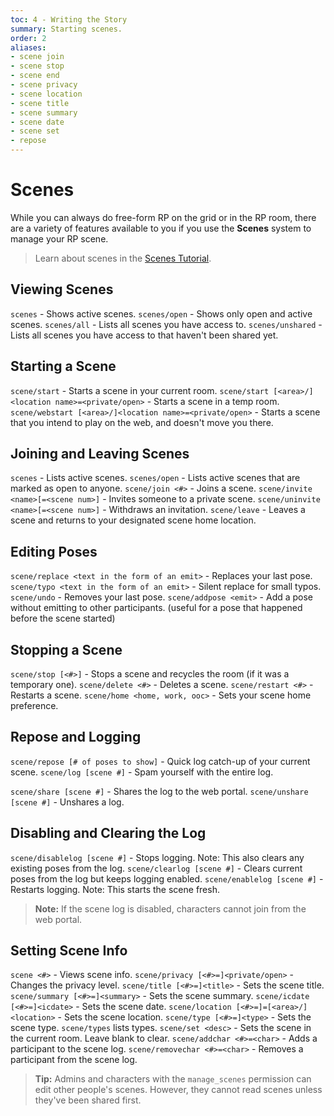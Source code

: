 ```yaml
---
toc: 4 - Writing the Story
summary: Starting scenes.
order: 2
aliases:
- scene join
- scene stop
- scene end
- scene privacy
- scene location
- scene title
- scene summary
- scene date
- scene set
- repose
---
```

# Scenes

While you can always do free-form RP on the grid or in the RP room, there are a variety of features available to you if you use the **Scenes** system to manage your RP scene. 

> Learn about scenes in the [Scenes Tutorial](/help/scenes_tutorial).

## Viewing Scenes

`scenes` - Shows active scenes.
`scenes/open` - Shows only open and active scenes.
`scenes/all` - Lists all scenes you have access to.
`scenes/unshared` - Lists all scenes you have access to that haven't been shared yet.

## Starting  a Scene

`scene/start` - Starts a scene in your current room.
`scene/start [<area>/]<location name>=<private/open>` - Starts a scene in a temp room.
`scene/webstart [<area>/]<location name>=<private/open>` - Starts a scene that you intend to play on the web, and doesn't move you there.

## Joining and Leaving Scenes

`scenes` - Lists active scenes.
`scenes/open` - Lists active scenes that are marked as open to anyone.
`scene/join <#>` - Joins a scene.
`scene/invite <name>[=<scene num>]` - Invites someone to a private scene.
`scene/uninvite <name>[=<scene num>]` - Withdraws an invitation.
`scene/leave` - Leaves a scene and returns to your designated scene home location.

## Editing Poses

`scene/replace <text in the form of an emit>` - Replaces your last pose.
`scene/typo <text in the form of an emit>` - Silent replace for small typos.
`scene/undo` - Removes your last pose.
`scene/addpose <emit>` - Add a pose without emitting to other participants. (useful for a pose that happened before the scene started)

## Stopping a Scene

`scene/stop [<#>]` - Stops a scene and recycles the room (if it was a temporary one).
`scene/delete <#>` - Deletes a scene.
`scene/restart <#>` - Restarts a scene.
`scene/home <home, work, ooc>` - Sets your scene home preference.

## Repose and Logging

`scene/repose [# of poses to show]` - Quick log catch-up of your current scene.
`scene/log [scene #]` - Spam yourself with the entire log.

`scene/share [scene #]` - Shares the log to the web portal.
`scene/unshare [scene #]` - Unshares a log.

## Disabling and Clearing the Log

`scene/disablelog [scene #]` - Stops logging. Note: This also clears any existing poses from the log.
`scene/clearlog [scene #]` - Clears current poses from the log but keeps logging enabled.
`scene/enablelog [scene #]` - Restarts logging. Note: This starts the scene fresh.

> **Note:** If the scene log is disabled, characters cannot join from the web portal.

## Setting Scene Info

`scene <#>` - Views scene info.
`scene/privacy [<#>=]<private/open>` - Changes the privacy level.
`scene/title [<#>=]<title>` - Sets the scene title.
`scene/summary [<#>=]<summary>` - Sets the scene summary.
`scene/icdate [<#>=]<icdate>` - Sets the scene date.
`scene/location [<#>=]=[<area>/]<location>` - Sets the scene location.
`scene/type [<#>=]<type>` - Sets the scene type.  `scene/types` lists types.
`scene/set <desc>` - Sets the scene in the current room.  Leave blank to clear.
`scene/addchar <#>=<char>` - Adds a participant to the scene log.
`scene/removechar <#>=<char>` - Removes a participant from the scene log.

> **Tip:** Admins and characters with the `manage_scenes` permission can edit other people's scenes.  However, they cannot read scenes unless they've been shared first.
